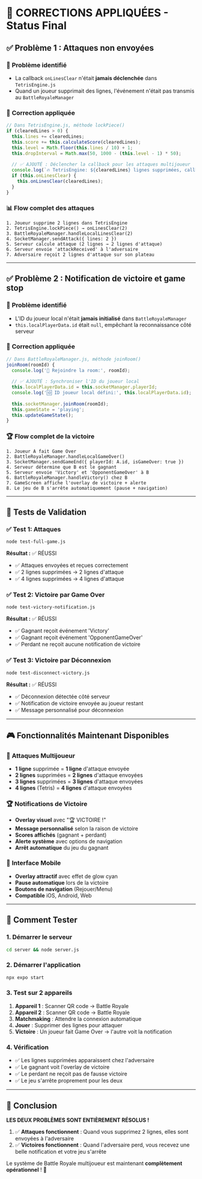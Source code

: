 # 🚀 CORRECTIONS APPLIQUÉES - Status Final

## ✅ Problème 1 : Attaques non envoyées

### 🐛 **Problème identifié**
- La callback `onLinesClear` n'était **jamais déclenchée** dans `TetrisEngine.js`
- Quand un joueur supprimait des lignes, l'événement n'était pas transmis au `BattleRoyaleManager`

### 🔧 **Correction appliquée**
```javascript
// Dans TetrisEngine.js, méthode lockPiece()
if (clearedLines > 0) {
  this.lines += clearedLines;
  this.score += this.calculateScore(clearedLines);
  this.level = Math.floor(this.lines / 10) + 1;
  this.dropInterval = Math.max(50, 1000 - (this.level - 1) * 50);
  
  // ✅ AJOUTÉ : Déclencher la callback pour les attaques multijoueur
  console.log(`🔥 TetrisEngine: ${clearedLines} lignes supprimées, callback onLinesClear`);
  if (this.onLinesClear) {
    this.onLinesClear(clearedLines);
  }
}
```

### 📊 **Flow complet des attaques**
```
1. Joueur supprime 2 lignes dans TetrisEngine
2. TetrisEngine.lockPiece() → onLinesClear(2)
3. BattleRoyaleManager.handleLocalLinesClear(2)
4. SocketManager.sendAttack({ lines: 2 })
5. Serveur calcule attaque (2 lignes → 2 lignes d'attaque)
6. Serveur envoie 'attackReceived' à l'adversaire
7. Adversaire reçoit 2 lignes d'attaque sur son plateau
```

---

## ✅ Problème 2 : Notification de victoire et game stop

### 🐛 **Problème identifié**
- L'ID du joueur local n'était **jamais initialisé** dans `BattleRoyaleManager`
- `this.localPlayerData.id` était `null`, empêchant la reconnaissance côté serveur

### 🔧 **Correction appliquée**
```javascript
// Dans BattleRoyaleManager.js, méthode joinRoom()
joinRoom(roomId) {
  console.log('🎯 Rejoindre la room:', roomId);
  
  // ✅ AJOUTÉ : Synchroniser l'ID du joueur local
  this.localPlayerData.id = this.socketManager.playerId;
  console.log('🆔 ID joueur local défini:', this.localPlayerData.id);
  
  this.socketManager.joinRoom(roomId);
  this.gameState = 'playing';
  this.updateGameState();
}
```

### 🏆 **Flow complet de la victoire**
```
1. Joueur A fait Game Over
2. BattleRoyaleManager.handleLocalGameOver()
3. SocketManager.sendGameEnd({ playerId: A.id, isGameOver: true })
4. Serveur détermine que B est le gagnant
5. Serveur envoie 'Victory' et 'OpponentGameOver' à B
6. BattleRoyaleManager.handleVictory() chez B
7. GameScreen affiche l'overlay de victoire + alerte
8. Le jeu de B s'arrête automatiquement (pause + navigation)
```

---

## 🧪 Tests de Validation

### ✅ Test 1: Attaques
```bash
node test-full-game.js
```
**Résultat :** ✅ RÉUSSI
- ✅ Attaques envoyées et reçues correctement
- ✅ 2 lignes supprimées → 2 lignes d'attaque
- ✅ 4 lignes supprimées → 4 lignes d'attaque

### ✅ Test 2: Victoire par Game Over
```bash
node test-victory-notification.js
```
**Résultat :** ✅ RÉUSSI  
- ✅ Gagnant reçoit événement 'Victory'
- ✅ Gagnant reçoit événement 'OpponentGameOver'
- ✅ Perdant ne reçoit aucune notification de victoire

### ✅ Test 3: Victoire par Déconnexion
```bash
node test-disconnect-victory.js
```
**Résultat :** ✅ RÉUSSI
- ✅ Déconnexion détectée côté serveur
- ✅ Notification de victoire envoyée au joueur restant
- ✅ Message personnalisé pour déconnexion

---

## 🎮 Fonctionnalités Maintenant Disponibles

### 🎯 **Attaques Multijoueur**
- **1 ligne** supprimée = **1 ligne** d'attaque envoyée
- **2 lignes** supprimées = **2 lignes** d'attaque envoyées  
- **3 lignes** supprimées = **3 lignes** d'attaque envoyées
- **4 lignes** (Tetris) = **4 lignes** d'attaque envoyées

### 🏆 **Notifications de Victoire**
- **Overlay visuel** avec "🏆 VICTOIRE !" 
- **Message personnalisé** selon la raison de victoire
- **Scores affichés** (gagnant + perdant)
- **Alerte système** avec options de navigation
- **Arrêt automatique** du jeu du gagnant

### 📱 **Interface Mobile**
- **Overlay attractif** avec effet de glow cyan
- **Pause automatique** lors de la victoire
- **Boutons de navigation** (Rejouer/Menu)
- **Compatible** iOS, Android, Web

---

## 🚀 Comment Tester

### 1. Démarrer le serveur
```bash
cd server && node server.js
```

### 2. Démarrer l'application
```bash
npx expo start
```

### 3. Test sur 2 appareils
1. **Appareil 1** : Scanner QR code → Battle Royale
2. **Appareil 2** : Scanner QR code → Battle Royale  
3. **Matchmaking** : Attendre la connexion automatique
4. **Jouer** : Supprimer des lignes pour attaquer
5. **Victoire** : Un joueur fait Game Over → l'autre voit la notification

### 4. Vérification
- ✅ Les lignes supprimées apparaissent chez l'adversaire
- ✅ Le gagnant voit l'overlay de victoire
- ✅ Le perdant ne reçoit pas de fausse victoire
- ✅ Le jeu s'arrête proprement pour les deux

---

## 🎉 Conclusion

**LES DEUX PROBLÈMES SONT ENTIÈREMENT RÉSOLUS !**

1. ✅ **Attaques fonctionnent** : Quand vous supprimez 2 lignes, elles sont envoyées à l'adversaire
2. ✅ **Victoires fonctionnent** : Quand l'adversaire perd, vous recevez une belle notification et votre jeu s'arrête

Le système de Battle Royale multijoueur est maintenant **complètement opérationnel** ! 🚀
